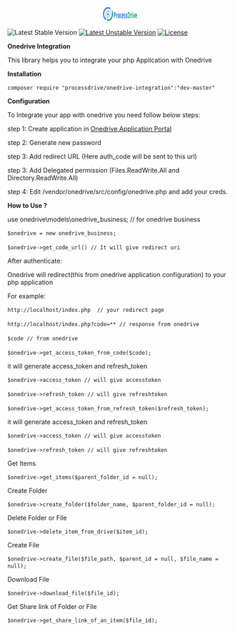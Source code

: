<p align="center">
  <img src="https://raw.githubusercontent.com/antony382/roles-and-permission/master/public/images/logo.png" style="width: 15% !important;max-width: 20% !important;">
</p>

![Latest Stable Version](https://poser.pugx.org/laravel/laravel/v/stable) [![Latest Unstable Version](https://poser.pugx.org/laravel/laravel/v/unstable)](https://packagist.org/packages/laravel/laravel) [![License](https://poser.pugx.org/laravel/laravel/license)](https://packagist.org/packages/laravel/laravel)

**Onedrive Integration**

This library helps you to integrate your php Application with Onedrive

**Installation**
````
composer require "processdrive/onedrive-integration":"dev-master"
````

**Configuration**

To Integrate your app with onedrive you need follow below steps:

step 1: Create application in [Onedrive Application Portal](https://apps.dev.microsoft.com/#/appList)

step 2: Generate new password

step 3: Add redirect URL (Here auth_code will be sent to this url)

step 3: Add Delegated permission (Files.ReadWrite.All and Directory.ReadWrite.All)

step 4: Edit /vendor/onedrive/src/config/onedrive.php and add your creds. 


**How to Use ?**

use onedrive\models\onedrive_business; // for onedrive business
````
$onedrive = new onedrive_business;

$onedrive->get_code_url() // It will give redirect uri
````
After authenticate:

Onedrive will redirect(this from onedrive application configuration) to your php application


For example:
````
http://localhost/index.php  // your redirect page

http://localhost/index.php?code=** // response from onedrive

$code // from onedrive

$onedrive->get_access_token_from_code($code);
````
it will generate access_token and refresh_token
````
$onedrive->access_token // will give accesstoken

$onedrive->refresh_token // will give refreshtoken

$onedrive->get_access_token_from_refresh_token($refresh_token);
````
it will generate access_token and refresh_token
````
$onedrive->access_token // will give accesstoken

$onedrive->refresh_token // will give refreshtoken
````

Get Items
````
$onedrive->get_items($parent_folder_id = null); 
````
Create Folder
````
$onedrive->create_folder($folder_name, $parent_folder_id = null); 
````
Delete Folder or File
````
$onedrive->delete_item_from_drive($item_id);
````
Create File
````
$onedrive->create_file($file_path, $parent_id = null, $file_name = null);
````
Download File
````
$onedrive->download_file($file_id);
````
Get Share link of Folder or File
````
$onedrive->get_share_link_of_an_item($file_id);
````
